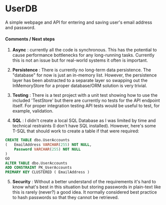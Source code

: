 # UserDB

A simple webpage and API for entering and saving user's email address  
and password.

#### Comments / Next steps

1. **Async** : currently all the code is synchronous. This has the
   potential to cause performance bottlenecks for any long-running
   tasks. Currently this is not an issue but for real-world systems
   it often is important.

2. **Persistence** : There is currently no long-term data persistence.
   The "database" for now is just an in-memory list. However, the
   persistence layer has been abstracted to a separate layer so
   swapping out the InMemoryStore for a proper database/ORM solution
   is very trivial.

3. **Testing** : There is a test project with a unit test showing how to
   use the included 'TestStore' but there are currently no tests for the
   API endpoint itself. For proper integration testing API tests would
   be useful to test, for example, validation.

4. **SQL** : I didn't create a local SQL Database as I was limited by
   time and technical restraints (I don't have SQL installed).
   However, here's some T-SQL that should work to create a table if that
   were required:

```SQL
CREATE TABLE dbo.UserAccounts
(   EmailAddress VARCHAR(255) NOT NULL,
    Password VARCHAR(255) NOT NULL
)
GO
ALTER TABLE dbo.UserAccounts 
ADD CONSTRAINT PK_UserAccounts 
PRIMARY KEY CLUSTERED ( EmailAddress )
```

5.  **Security** : Without a better understand of the requirements it's
    hard to know what's best in this situation but storing passwords in
    plain-text like this is rarely (never?) a good idea. It normally
    considered best practice to hash passwords so that they cannot be
    retrieved.

